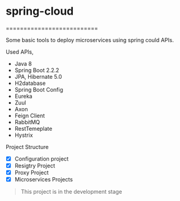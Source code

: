 # spring-cloud
==========================

Some basic tools to deploy microservices using spring could APIs.

Used APIs,

- Java 8
- Spring Boot 2.2.2
- JPA, Hibernate 5.0
- H2database
- Spring Boot Config
- Eureka
- Zuul
- Axon 
- Feign Client
- RabbitMQ
- RestTemeplate
- Hystrix

Project Structure

- [x] Configuration project
- [x] Resigtry Project
- [x] Proxy Project
- [x] Microservices Projects

> This project is in the development stage
